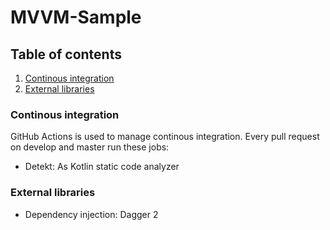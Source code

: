 # MVVM-Sample

## Table of contents

1. [Continous integration](#continous-integration)
2. [External libraries](#external-libraries)


### Continous integration

GitHub Actions is used to manage continous integration. Every pull request on develop and master run these jobs:

- Detekt: As Kotlin static code analyzer


### External libraries

- Dependency injection: Dagger 2
